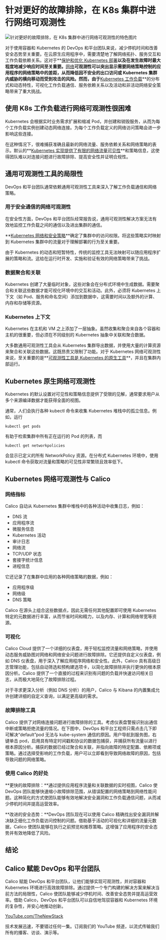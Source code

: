# 针对更好的故障排除，在 K8s 集群中进行网络可观测性

![针对更好的故障排除，在 K8s 集群中进行网络可观测性的特色图片](https://cdn.thenewstack.io/media/2024/05/1da65b7c-observe-1024x576.jpg)

对于使用容器和 Kubernetes 的 DevOps 和平台团队来说，减少停机时间和改善安全态势至关重要。在云原生应用程序中，需要清楚地了解网络拓扑、服务交互和工作负载依赖关系。这对于**[保护和优化 Kubernetes 部署](https://thenewstack.io/build-deploy-runtime-the-3-stages-of-kubernetes-security/)**以及在发生故障时最大程度地减少响应时间至关重要。**[网络](https://thenewstack.io/networking/)**可观测性可以突出显示需要网络策略控制的应用程序的网络策略中的差距，从而降低因不安全的出口访问或 Kubernetes 集群内威胁的横向移动而受到攻击的风险。然而，由于**[Kubernetes 工作负载](https://roadmap.sh/kubernetes)**的分布式和动态特性，可视化工作负载通信、服务依赖关系以及活动和非活动网络安全策略带来了重大挑战。

## 使用 K8s 工作负载进行网络可观测性很困难

Kubernetes 会根据实时业务需求扩展和缩减 Pod，并创建和销毁服务，从而为每个工作负载实例创建动态网络连接。为每个工作负载定义的网络访问策略会进一步影响这些连接。

在这种情况下，很难捕获准确且最新的网络流量、服务依赖关系和网络策略的表示。默认的**[Kubernetes 实现提供了有限的网络流量可见性](https://thenewstack.io/how-kubernetes-provides-networking-and-storage-to-applications/)**和策略信息，这使得团队难以对连接问题进行故障排除、提高安全性并证明合规性。

## 通用可观测性工具的局限性

DevOps 和平台团队通常依赖通用可观测性工具来深入了解工作负载通信和网络策略。

### 用于安全通信的网络可观测性

在安全性方面，DevOps 和平台团队经常报告说，通用可观测性解决方案无法有效地监控工作负载之间的通信以及进出集群的通信。

**[Kubernetes 网络和安全策略](https://thenewstack.io/the-kubernetes-network-security-effect/)**确定了集群中的访问权限。将这些策略实时映射到 Kubernetes 集群中的流量对于理解部署的行为至关重要。

由于 Kubernetes 的动态和短暂特性，传统的监控工具无法映射可以随应用程序扩展的策略和流。这给在运行时开发、实施和验证有效的网络策略带来了挑战。

### 数据聚合和关联

Kubernetes 创建了大量临时对象，这些对象会在分布式环境中生成数据。需要聚合和关联这些数据才能可视化环境中的交互和活动。此外，必须将 Kubernetes 上下文（如 Pod、服务和命名空间）添加到数据中，这需要时间以及额外的计算、内存和存储等资源。

### Kubernetes 上下文

Kubernetes 在主机和 VM 之上添加了一层抽象。虽然收集和聚合来自各个容器和主机的很重要，但必须在不同级别的 Kubernetes 抽象中关联和聚合数据。

大多数通用可观测性工具会从 Kubernetes 集群导出数据，并使用大量的计算资源来聚合和关联这些数据。这既昂贵又限制了功能。对于 Kubernetes 网络可观测性来说，至关重要的是**[可观测性工具是 Kubernetes 的原生工具](https://thenewstack.io/kubernetes-observability-challenges-in-cloud-native-architecture/)**，并且在集群内部运行。

## Kubernetes 原生网络可观测性

Kubernetes 的默认设置对可见性和策略信息提供了受限的见解，通常要求用户从多个来源编译数据才能获得全面的视图。

通常，人们会执行各种 kubectl 命令来收集 Kubernetes 堆栈中的孤立信息。例如，运行

```
kubectl get pods
```

有助于检索集群中所有正在运行的 Pod 的列表，而

```
kubectl get networkpolicies
```

会显示已定义的所有 NetworkPolicy 资源。在分布式 Kubernetes 环境中，使用 kubectl 命令获取对流量和策略的可见性非常繁琐且效率低下。
## Kubernetes 网络可观测性与 Calico

### 网络指标

Calico 自动从 Kubernetes 集群中堆栈中的各种活动中收集日志，例如：

- DNS 流
- 应用程序流
- 微服务信息
- Kubernetes 活动
- 审计日志
- 网络流
- TCP/UDP 状态
- 套接字统计信息
- 进程信息

它还记录了在集群中应用的各种网络策略的数据，例如：

- 应用程序级
- 网络级
- DNS 策略

Calico 在源头上组合这些数据点，因此无需任何其他配置即可使用 Kubernetes 特定的元数据进行丰富，从而节省时间和精力，以及内存、计算和网络带宽等资源。

### 可视化

Calico Cloud 提供了一个详细的仪表盘，用于轻松监控流量和网络策略，并使用动态服务威胁图对网络和网络安全问题进行故障排除。它还提供自定义仪表盘，例如 DNS 仪表盘，用于深入了解应用程序网络和安全性。此外，Calico 具有高级日志管理功能，包括自动筛选和预构建选项卡，以简化故障排除并执行更快的根本原因分析。Calico 提供了一个直接的过程来识别有问题的负载并快速访问相关日志，从而极大地简化了故障排除过程。

对于寻求更深入分析（例如 DNS 分析）的用户，Calico 与 Kibana 的内置集成允许创建详细的自定义查询，以满足更高级的需求。

### 故障排除工具

Calico 提供了对网络连接问题进行故障排除的工具。考虑仪表盘警报识别出通信中断或策略拒绝流量的情况。在下图中，DevOps 和平台工程师只需点击几下即可解决“default”pod 无法与 kube-system 通信的原因。用户导航到服务图，右键单击 pod，启用具有特定时间戳和协议的数据包捕获，并捕获所有流量以进行根本原因分析。捕获的数据已经过聚合和关联，并指向故障的特定配置、依赖项或策略。通过选择受影响的工作负载，用户可以立即看到导致网络故障的原因，包括导致问题的网络策略。

### 使用 Calico 的好处

**更快的故障排除：**通过提供应用程序流量和关联数据的实时视图，Calico 使 DevOps 团队能够快速缩小故障排除范围，从错误配置的网络策略到网络性能问题。这种简化的方式使团队能够有效地解决安全漏洞和工作负载通信问题，从而减少停机时间并提高运营效率。

**改进的安全态势：**DevOps 团队现在可以使用 Calico 精确找出安全漏洞并解决缺乏细化工作负载访问控制的问题。借助基于活动的可视化和详细的流量元数据，Calico 使团队能够在执行之前预览和推荐策略。这增强了应用程序的安全态势并有效地降低了风险。

## 结论
## Calico 赋能 DevOps 和平台团队

Calico 赋能 DevOps 和平台团队，让他们能够实现可观测性，并对容器和 Kubernetes 环境进行高效故障排除。通过提供一个专门构建的解决方案来解决当前方法的局限性，Calico 使团队能够减少停机时间、改善安全态势并提高运营效率。借助 Calico，DevOps 和平台团队可以自信地驾驭容器和 Kubernetes 环境的复杂性，并安心地推动创新。

[YouTube.com/TheNewStack](https://youtube.com/thenewstack?sub_confirmation=1)

技术发展迅速，不要错过任何一集。订阅我们的 YouTube 频道，以流式传输我们所有的播客、访谈、演示等。